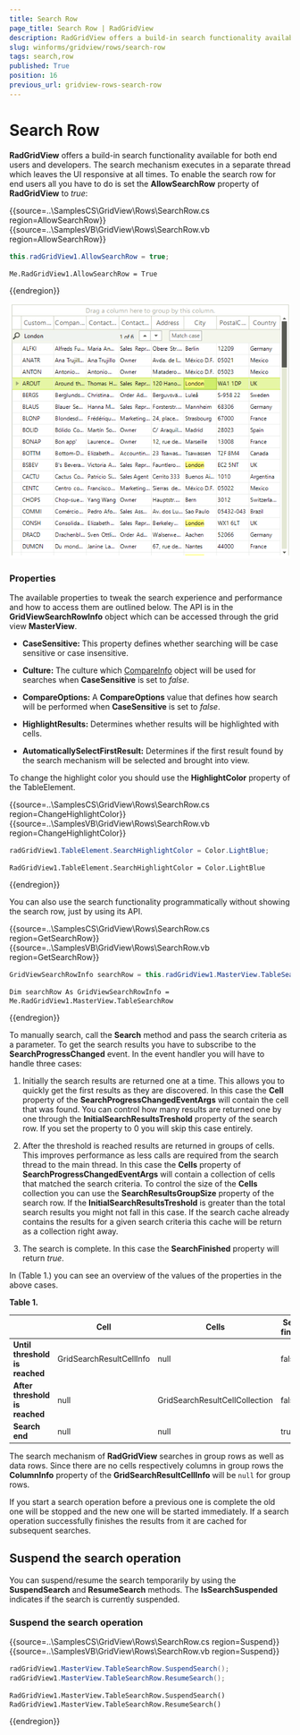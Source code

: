 ```yaml
---
title: Search Row
page_title: Search Row | RadGridView
description: RadGridView offers a build-in search functionality available for both end users and developers.
slug: winforms/gridview/rows/search-row
tags: search,row
published: True
position: 16
previous_url: gridview-rows-search-row
---
```


# Search Row

__RadGridView__ offers a build-in search functionality available for both end users and developers. The search mechanism executes in a separate thread which leaves the UI responsive at all times. To enable the search row for end users all you have to do is set the __AllowSearchRow__ property of __RadGridView__ to *true*:

{{source=..\SamplesCS\GridView\Rows\SearchRow.cs region=AllowSearchRow}} 
{{source=..\SamplesVB\GridView\Rows\SearchRow.vb region=AllowSearchRow}} 

````C#
this.radGridView1.AllowSearchRow = true;

````
````VB.NET
Me.RadGridView1.AllowSearchRow = True

````

{{endregion}} 


![gridview-rows-search-row 001](images/gridview-rows-search-row001.png)

### Properties

The available properties to tweak the search experience and performance and how to access them are outlined below. The API is in the __GridViewSearchRowInfo__ object which can be accessed through the grid view __MasterView__.

* __CaseSensitive:__ This property defines whether searching will be case sensitive or case insensitive.

* __Culture:__ The culture which [CompareInfo](http://msdn.microsoft.com/en-us/library/System.Globalization.CompareInfo.IndexOf(v=vs.110).aspx) object will be used for searches when __CaseSensitive__ is set to *false*. 

* __CompareOptions:__ A __CompareOptions__ value that defines how search will be performed when __CaseSensitive__ is set to *false*.        

* __HighlightResults:__ Determines whether results will be highlighted with cells.

* __AutomaticallySelectFirstResult:__ Determines if the first result found by the search mechanism will be selected and brought into view.

To change the highlight color you should use the __HighlightColor__ property of the TableElement.

{{source=..\SamplesCS\GridView\Rows\SearchRow.cs region=ChangeHighlightColor}} 
{{source=..\SamplesVB\GridView\Rows\SearchRow.vb region=ChangeHighlightColor}} 

````C#
radGridView1.TableElement.SearchHighlightColor = Color.LightBlue;

````
````VB.NET
RadGridView1.TableElement.SearchHighlightColor = Color.LightBlue

````

{{endregion}} 

You can also use the search functionality programmatically without showing the search row, just by using its API.

{{source=..\SamplesCS\GridView\Rows\SearchRow.cs region=GetSearchRow}} 
{{source=..\SamplesVB\GridView\Rows\SearchRow.vb region=GetSearchRow}} 

````C#
GridViewSearchRowInfo searchRow = this.radGridView1.MasterView.TableSearchRow;

````
````VB.NET
Dim searchRow As GridViewSearchRowInfo = Me.RadGridView1.MasterView.TableSearchRow

````

{{endregion}}

To manually search, call the __Search__ method and pass the search criteria as a parameter. To get the search results you have to subscribe to the __SearchProgressChanged__ event. In the event handler you will have to handle three cases:

1. Initially the search results are returned one at a time. This allows you to quickly get the first results as they are discovered. In this case the __Cell__ property of the __SearchProgressChangedEventArgs__ will contain the cell that was found. You can control how many results are returned one by one through the __InitialSearchResultsTreshold__ property of the search row. If you set the property to 0 you will skip this case entirely.
            

1. After the threshold is reached results are returned in groups of cells. This improves performance as less calls are required from the search thread to the main thread. In this case the __Cells__ property of __SearchProgressChangedEventArgs__ will contain a collection of cells that matched the search criteria. To control the size of the __Cells__ collection you can use the __SearchResultsGroupSize__ property of the search row. If the __InitialSearchResultsTreshold__ is greater than the total search results you might not fall in this case. If the search cache already contains the results for a given search criteria this cache will be return as a collection right away.   

1. The search is complete. In this case the __SearchFinished__ property will return *true*.

In (Table 1.) you can see an overview of the values of the properties in the above cases.

__Table 1.__

|| __Cell__ | __Cells__ | __Search finished__ |
| ------ | ------ | ------ | ------ |
| __Until threshold is reached__ |GridSearchResultCellInfo|null|false|
| __After threshold is reached__ |null|GridSearchResultCellCollection|false|
| __Search end__ |null|null|true|

The search mechanism of __RadGridView__ searches in group rows as well as data rows. Since there are no cells respectively columns in group rows the __ColumnInfo__ property of the __GridSearchResultCellInfo__ will be `null` for group rows.

If you start a search operation before a previous one is complete the old one will be stopped and the new one will be started immediately. If a search operation successfully finishes the results from it are cached for subsequent searches.

## Suspend the search operation

You can suspend/resume the search temporarily by using the __SuspendSearch__ and __ResumeSearch__ methods. The __IsSearchSuspended__ indicates if the search is currently suspended.

### Suspend the search operation

{{source=..\SamplesCS\GridView\Rows\SearchRow.cs region=Suspend}} 
{{source=..\SamplesVB\GridView\Rows\SearchRow.vb region=Suspend}} 

````C#
radGridView1.MasterView.TableSearchRow.SuspendSearch();
radGridView1.MasterView.TableSearchRow.ResumeSearch();

````
````VB.NET
RadGridView1.MasterView.TableSearchRow.SuspendSearch()
RadGridView1.MasterView.TableSearchRow.ResumeSearch()

````

{{endregion}}
